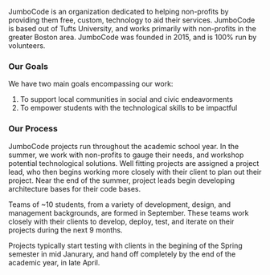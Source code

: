 JumboCode is an organization dedicated to helping non-profits by providing them free, custom, technology to aid their services. JumboCode is based out of Tufts University, and works primarily with non-profits in the greater Boston area. JumboCode was founded in 2015, and is 100% run by volunteers.

### Our Goals

We have two main goals encompassing our work:

1. To support local communities in social and civic endeavorments
2. To empower students with the technological skills to be impactful

### Our Process

JumboCode projects run throughout the academic school year. In the summer, we work with non-profits to gauge their needs, and workshop potential technological solutions. Well fitting projects are assigned a project lead, who then begins working more closely with their client to plan out their project. Near the end of the summer, project leads begin developing architecture bases for their code bases.

Teams of ~10 students, from a variety of development, design, and management backgrounds, are formed in September. These teams work closely with their clients to develop, deploy, test, and iterate on their projects during the next 9 months.

Projects typically start testing with clients in the begining of the Spring semester in mid Janurary, and hand off completely by the end of the academic year, in late April.
